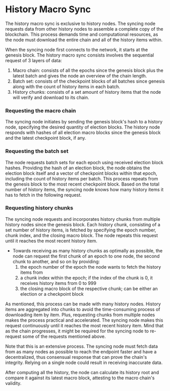# History Macro Sync

The history macro sync is exclusive to history nodes. The syncing node requests data from other history nodes to assemble a complete copy of the blockchain. This process demands time and computational resources, as the node must download the entire chain and all of the history items within.

When the syncing node first connects to the network, it starts at the genesis block. The history macro sync consists involves the sequential request of 3 layers of data:

1. Macro chain: consists of all the epochs since the genesis block plus the latest batch and gives the node an overview of the chain length.
2. Batch set: consists of the checkpoint blocks of all batches since genesis along with the count of history items in each batch.
3. History chunks: consists of a set amount of history items that the node will verify and download to its chain.

### Requesting the macro chain

The syncing node initiates by sending the genesis block's hash to a history node, specifying the desired quantity of election blocks. The history node responds with hashes of all election macro blocks since the genesis block and the latest checkpoint block, if any.

### Requesting the batch set

The node requests batch sets for each epoch using received election block hashes. Providing the hash of an election block, the node obtains the election block itself and a vector of checkpoint blocks within that epoch, including the count of history items per batch. This process repeats from the genesis block to the most recent checkpoint block. Based on the total number of history items, the syncing node knows how many history items it has to fetch in the following request.

### Requesting history chunks

The syncing node requests and incorporates history chunks from multiple history nodes since the genesis block. Each history chunk, consisting of a set number of history items, is fetched by specifying the epoch number, chunk index, and the closing macro block. The node repeats this request until it reaches the most recent history item.

- Towards receiving as many history chunks as optimally as possible, the node can request the first chunk of an epoch to one node, the second chunk to another, and so on by providing:
  1. the epoch number of the epoch the node wants to fetch the history items from
  2. a chunk index within the epoch; if the index of the chunk is 0, it receives history items from 0 to 999
  3. the closing macro block of the respective chunk; can be either an election or a checkpoint block

As mentioned, this process can be made with many history nodes. History items are aggregated into chunks to avoid the time-consuming process of downloading item by item. Plus, requesting chunks from multiple nodes makes the process practical and accelerated. The syncing node makes this request continuously until it reaches the most recent history item. Mind that as the chain progresses, it might be required for the syncing node to re-request some of the requests mentioned above.

Note that this is an extensive process. The syncing node must fetch data from as many nodes as possible to reach the endpoint faster and have a decentralized, thus consensual response that can prove the chain's integrity. Relying on a single node could result in receiving inaccurate data.

After computing all the history, the node can calculate its history root and compare it against its latest macro block, attesting to the macro chain's validity.
